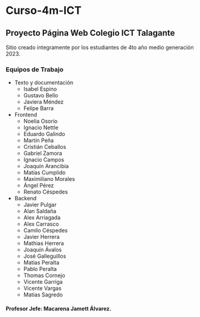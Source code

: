 # Curso-4m-ICT
## Proyecto Página Web Colegio ICT Talagante

Sitio creado integramente por los estudiantes de 4to año medio generación 2023.

### Equipos de Trabajo
- Texto y documentación
  - Isabel Espino
  - Gustavo Bello
  - Javiera Méndez
  - Felipe Barra
- Frontend
  - Noelia Osorio
  - Ignacio Nettle
  - Eduardo Galindo
  - Martín Peña
  - Cristián Ceballos
  - Gabriel Zamora
  - Ignacio Campos
  - Joaquín Arancibia
  - Matías Cumplido
  - Maximiliano Morales
  - Ángel Pérez
  - Renato Céspedes
- Backend
  - Javier Pulgar
  - Alan Saldaña
  - Alex Arriagada
  - Alex Carrasco
  - Camilo Céspedes
  - Javier Herrera
  - Mathias Herrera
  - Joaquín Ávalos
  - José Galleguillos
  - Matias Peralta
  - Pablo Peralta
  - Thomas Cornejo
  - Vicente Garriga
  - Vicente Vargas
  - Matias Sagredo

#### Profesor Jefe: Macarena Jamett Álvarez.
